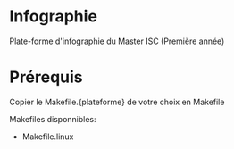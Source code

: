 # Infographie

Plate-forme d'infographie du Master ISC (Première année)

# Prérequis

Copier le Makefile.{plateforme} de votre choix en Makefile

Makefiles disponnibles:

* Makefile.linux